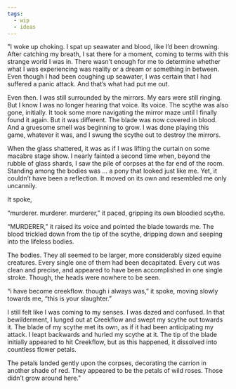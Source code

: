 ```yaml
---
tags:
  - wip
  - ideas
---
```


"I woke up choking. I spat up seawater and blood, like I’d been drowning. After catching my breath, I sat there for a moment, coming to terms with this strange world I was in. There wasn’t enough for me to determine whether what I was experiencing was reality or a dream or something in between. Even though I had been coughing up seawater, I was certain that I had suffered a panic attack. And that’s what had put me out. 

Even then. I was still surrounded by the mirrors. My ears were still ringing. But I know I was no longer hearing that voice. Its voice. The scythe was also gone, initially. It took some more navigating the mirror maze until I finally found it again. But it was different. The blade was now covered in blood. And a gruesome smell was beginning to grow. I was done playing this game, whatever it was, and I swung the scythe out to destroy the mirrors.

When the glass shattered, it was as if I was lifting the curtain on some macabre stage show. I nearly fainted a second time when, beyond the rubble of glass shards, I saw the pile of corpses at the far end of the room. Standing among the bodies was … a pony that looked just like me. Yet, it couldn’t have been a reflection. It moved on its own and resembled me only uncannily. 

It spoke,

“murderer. murderer. murderer,” it paced, gripping its own bloodied scythe.

“MURDERER,” it raised its voice and pointed the blade towards me. The blood trickled down from the tip of the scythe, dripping down and seeping into the lifeless bodies.

The bodies. They all seemed to be larger, more considerably sized equine creatures. Every single one of them had been decapitated. Every cut was clean and precise, and appeared to have been accomplished in one single stroke. Though, the heads were nowhere to be seen. 

“i have become creekflow. though i always was,” it spoke, moving slowly towards me, “this is your slaughter.”

I still felt like I was coming to my senses. I was dazed and confused. In that bewilderment, I lunged out at Creekflow and swept my scythe out towards it. The blade of my scythe met its own, as if it had been anticipating my attack. I leapt backwards and hurled my scythe at it. The tip of the blade initially appeared to hit Creekflow, but as this happened, it dissolved into countless flower petals.

The petals landed gently upon the corpses, decorating the carrion in another shade of red. They appeared to be the petals of wild roses. Those didn’t grow around here."